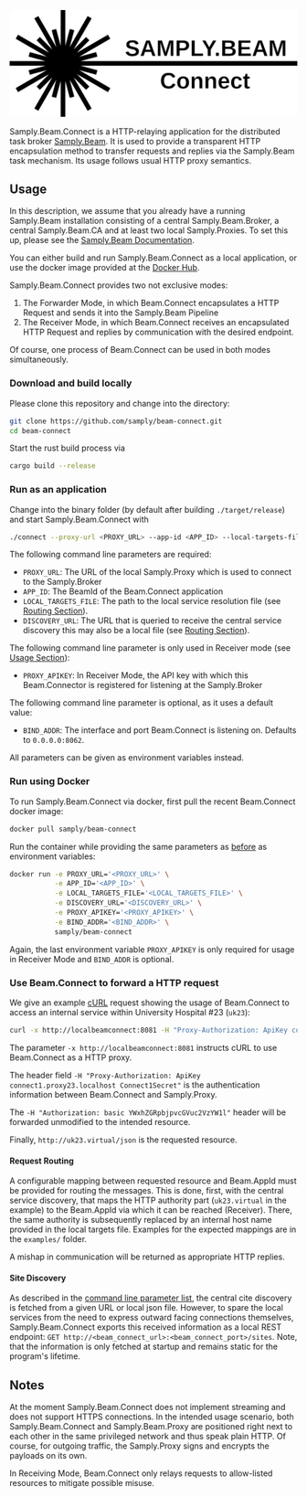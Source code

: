 ![Logo](./doc/Logo.svg) <!-- TODO: New Logo -->

Samply.Beam.Connect is a HTTP-relaying application for the distributed task broker [Samply.Beam](https://github.com/samply/beam). It is used to provide a transparent HTTP encapsulation method to transfer requests and replies via the Samply.Beam task mechanism. Its usage follows usual HTTP proxy semantics.

## Usage
In this description, we assume that you already have a running Samply.Beam installation consisting of a central Samply.Beam.Broker, a central Samply.Beam.CA and at least two local Samply.Proxies. To set this up, please see the [Samply.Beam Documentation](https://github.com/samply/beam/blob/main/README.md).

You can either build and run Samply.Beam.Connect as a local application, or use the docker image provided at the [Docker Hub](https://hub.docker.com/r/samply/beam-connect).

Samply.Beam.Connect provides two not exclusive modes:
 1. The Forwarder Mode, in which Beam.Connect encapsulates a HTTP Request and sends it into the Samply.Beam Pipeline
 2. The Receiver Mode, in which Beam.Connect receives an encapsulated HTTP Request and replies by communication with the desired endpoint.

Of course, one process of Beam.Connect can be used in both modes simultaneously.

### Download and build locally
Please clone this repository and change into the directory:
```bash
git clone https://github.com/samply/beam-connect.git
cd beam-connect
```
Start the rust build process via
```bash
cargo build --release
```

### Run as an application
Change into the binary folder (by default after building `./target/release`) and start
Samply.Beam.Connect with
```bash
./connect --proxy-url <PROXY_URL> --app-id <APP_ID> --local-targets-file <LOCAL_TARGETS_FILE> --discovery-url <DISCOVERY_URL> (--proxy-apikey <PROXY_APIKEY>) (--bind-addr 0.0.0.0:8062)
```
The following command line parameters are required:
 * `PROXY_URL`: The URL of the local Samply.Proxy which is used to connect to the Samply.Broker
 * `APP_ID`: The BeamId of the Beam.Connect application 
 * `LOCAL_TARGETS_FILE`: The path to the local service resolution file (see [Routing Section](#Request-Routing)).
 * `DISCOVERY_URL`: The URL that is queried to receive the central service discovery this may also be a local file (see [Routing Section](#Request-Routing)).
 
The following command line parameter is only used in Receiver mode (see [Usage Section](#usage)):
 * `PROXY_APIKEY`: In Receiver Mode, the API key with which this Beam.Connector is registered for listening at the Samply.Broker
 
The following command line parameter is optional, as it uses a default value:
 * `BIND_ADDR`: The interface and port Beam.Connect is listening on. Defaults to `0.0.0.0:8062`.

All parameters can be given as environment variables instead.

### Run using Docker
To run Samply.Beam.Connect via docker, first pull the recent Beam.Connect docker image:
```bash
docker pull samply/beam-connect
```

Run the container while providing the same parameters as [before](#run-as-an-application) as environment variables:
```bash
docker run -e PROXY_URL='<PROXY_URL>' \
           -e APP_ID='<APP_ID>' \
           -e LOCAL_TARGETS_FILE='<LOCAL_TARGETS_FILE>' \
           -e DISCOVERY_URL='<DISCOVERY_URL>' \
           -e PROXY_APIKEY='<PROXY_APIKEY>' \
           -e BIND_ADDR='<BIND_ADDR>' \
           samply/beam-connect
```
Again, the last environment variable `PROXY_APIKEY` is only required for usage in Receiver Mode and `BIND_ADDR` is optional.

### Use Beam.Connect to forward a HTTP request
We give an example [cURL](https://curl.se/) request showing the usage of Beam.Connect to access an internal service within University Hospital #23 (`uk23`):
```bash
curl -x http://localbeamconnect:8081 -H "Proxy-Authorization: ApiKey connect1.proxy23.localhost Connect1Secret" -H "Authorization: basic YWxhZGRpbjpvcGVuc2VzYW1l" http://uk23.virtual/json
```

The parameter `-x http://localbeamconnect:8081` instructs cURL to use Beam.Connect as a HTTP proxy.

The header field `-H "Proxy-Authorization: ApiKey connect1.proxy23.localhost Connect1Secret"` is the authentication information
between Beam.Connect and Samply.Proxy.

The `-H "Authorization: basic YWxhZGRpbjpvcGVuc2VzYW1l"` header will be forwarded unmodified to the intended
resource.

Finally, `http://uk23.virtual/json` is the requested resource.

#### Request Routing
A configurable mapping between requested resource and Beam.AppId must be provided for routing the messages. This is done, first, with the central service discovery, that maps the HTTP authority part (`uk23.virtual` in the example) to the Beam.AppId via which it can be reached (Receiver). There, the same authority is subsequently replaced by an internal host name provided in the local targets file. Examples for the expected mappings are in the `examples/` folder.

A mishap in communication will be returned as appropriate HTTP replies.

#### Site Discovery

As described in the [command line parameter list](#run-as-an-application), the central cite discovery is fetched from a given URL or local json file. However, to spare the local services from the need to express outward facing connections themselves, Samply.Beam.Connect exports this received information as a local REST endpoint: `GET http://<beam_connect_url>:<beam_connect_port>/sites`. Note, that the information is only fetched at startup and remains static for the program's lifetime.

## Notes
At the moment Samply.Beam.Connect does not implement streaming and does not support HTTPS connections. In the intended usage scenario, both Samply.Beam.Connect and Samply.Beam.Proxy are positioned right next to each other in the same privileged network and thus speak plain HTTP. Of course, for outgoing traffic, the Samply.Proxy signs and encrypts the payloads on its own.

In Receiving Mode, Beam.Connect only relays requests to allow-listed resources to mitigate possible misuse.
